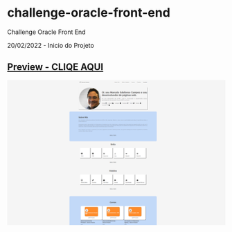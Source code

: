 # challenge-oracle-front-end
Challenge Oracle Front End

20/02/2022 - Inicio do Projeto

## [Preview - CLIQE AQUI](https://marceloicampos.github.io/challenge-oracle-front-end/)

![](https://raw.githubusercontent.com/marceloicampos/challenge-oracle-front-end/main/preview.png)
